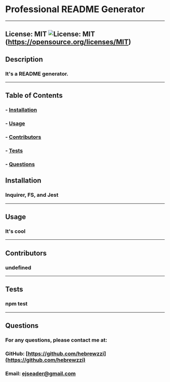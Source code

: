 
  # Professional README Generator
  ---

  ## License: MIT  ![License: MIT](https://img.shields.io/badge/License-MIT-yellow.svg) (https://opensource.org/licenses/MIT)

  ## Description
  ### It's a README generator.
  ---
 
  ## Table of Contents
  
  ### - [Installation](#installation)
  ### - [Usage](#usage)
  ### - [Contributors](#contributors)
  ### - [Tests](#tests)
  ### - [Questions](#questions)
    
  ## Installation
  ### Inquirer, FS, and Jest
  ---

  ## Usage
  ### It's cool
  ---

  ## Contributors
  ### undefined
  ---

  ## Tests
  ### npm test
  ---

  ## Questions

  ### For any questions, please contact me at:
  ### GitHub: [https://github.com/hebrewzzi](https://github.com/hebrewzzi)
  ### Email: ejseader@gmail.com

